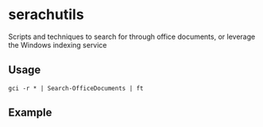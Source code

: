 # serachutils
Scripts and techniques to search for through office documents, or leverage the Windows indexing service

## Usage
```
gci -r * | Search-OfficeDocuments | ft
```

## Example
